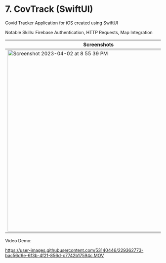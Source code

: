 # 7. CovTrack (SwiftUI)
Covid Tracker Application for iOS created using SwiftUI

Notable Skills: Firebase Authentication, HTTP Requests, Map Integration

| Screenshots | Screenshots | Screenshots | Screenshots |
| ----------- | ----------- | ----------- | ----------- |
| <img width="588" alt="Screenshot 2023-04-02 at 8 55 39 PM" src="https://user-images.githubusercontent.com/53140446/229362734-947a18b4-393f-457d-84af-a80144d0e997.png"> | <img width="588" alt="Screenshot 2023-04-02 at 8 55 49 PM" src="https://user-images.githubusercontent.com/53140446/229362745-e30574d0-943d-4a8f-afb3-6c623e48fe8e.png"> | <img width="588" alt="Screenshot 2023-04-02 at 8 55 58 PM" src="https://user-images.githubusercontent.com/53140446/229362750-e9d9dbb9-9e87-4067-bc68-3048aacd126d.png"> | <img width="588" alt="Screenshot 2023-04-02 at 8 56 03 PM" src="https://user-images.githubusercontent.com/53140446/229362760-4d10395c-2079-482f-899a-0590d583248a.png"> |

Video Demo:

https://user-images.githubusercontent.com/53140446/229362773-bac56d6e-6f3b-4f21-856d-c7742b17594c.MOV

